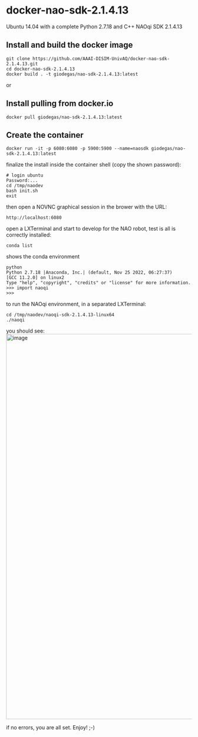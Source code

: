 # docker-nao-sdk-2.1.4.13
Ubuntu 14.04 with a complete Python 2.7.18 and C++ NAOqi SDK 2.1.4.13

## Install and build the docker image

    git clone https://github.com/AAAI-DISIM-UnivAQ/docker-nao-sdk-2.1.4.13.git
    cd docker-nao-sdk-2.1.4.13
    docker build . -t giodegas/nao-sdk-2.1.4.13:latest

or

## Install pulling from docker.io

    docker pull giodegas/nao-sdk-2.1.4.13:latest

## Create the container 

    docker run -it -p 6080:6080 -p 5900:5900 --name=naosdk giodegas/nao-sdk-2.1.4.13:latest

finalize the install inside the container shell (copy the shown password):

    # login ubuntu
    Password:...
    cd /tmp/naodev
    bash init.sh
    exit
    
then open a NOVNC graphical session in the brower with the URL: 

    http://localhost:6080

open a LXTerminal and start to develop for the NAO robot, test is all is correctly installed:

    conda list

shows the conda environment

    python
    Python 2.7.18 |Anaconda, Inc.| (default, Nov 25 2022, 06:27:37) 
    [GCC 11.2.0] on linux2
    Type "help", "copyright", "credits" or "license" for more information.
    >>> import naoqi
    >>>

to run the NAOqi environment, in a separated LXTerminal:

    cd /tmp/naodev/naoqi-sdk-2.1.4.13-linux64
    ./naoqi

you should see:
<img width="1047" alt="image" src="https://github.com/AAAI-DISIM-UnivAQ/docker-nao-sdk-2.1.4.13/assets/6838625/9fb534b5-53ae-447a-b419-93f31e3ead46">

if no errors, you are all set.
Enjoy!
;-)
